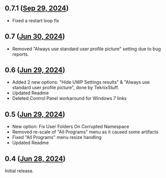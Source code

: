 ## 0.7.1 ([Sep 29, 2024](https://github.com/ramensoftware/windhawk-mods/blob/e95b757e0e4e00850e4c62aab675955ab393b44f/mods/sib-plusplus-tweaker.wh.cpp))

- Fixed a restart loop fix

## 0.7 ([Jun 30, 2024](https://github.com/ramensoftware/windhawk-mods/blob/4cf9e3d6035f8c6621d53fe8bc91d489f71eeef9/mods/sib-plusplus-tweaker.wh.cpp))

- Removed "Always use standard user profile picture" setting due to bug reports.

## 0.6 ([Jun 29, 2024](https://github.com/ramensoftware/windhawk-mods/blob/51ecb85379958fe13463806cdeef497ff1886bad/mods/sib-plusplus-tweaker.wh.cpp))

- Added 2 new options: "Hide UWP Settings results" & "Always use standard user profile picture", done by TeknixStuff.
- Updated Readme
- Deleted Control Panel workaround for Windows 7 links

## 0.5 ([Jun 29, 2024](https://github.com/ramensoftware/windhawk-mods/blob/fff05a9be6853eb3b7a8c6cf85d79c43142f1241/mods/sib-plusplus-tweaker.wh.cpp))

* New option: Fix User Folders On Corrupted Namespace
* Removed re-scale of "All Programs" menu as it caused some artifacts
* Fixed "All Programs" menu resize handling
* Updated Readme

## 0.4 ([Jun 28, 2024](https://github.com/ramensoftware/windhawk-mods/blob/d63ed3bf36b5dcd9083f0710e63196982fe4ec9f/mods/sib-plusplus-tweaker.wh.cpp))

Initial release.
